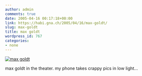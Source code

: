 ```yaml
---
author: admin
comments: true
date: 2005-04-16 00:17:18+00:00
link: https://habi.gna.ch/2005/04/16/max-goldt/
slug: max-goldt
title: max goldt
wordpress_id: 767
categories:
- none
---
```



[![max goldt](http://photos7.flickr.com/9518467_0902b0f3ea_m.jpg)](https://www.flickr.com/photos/habi/9518467/)



max goldt in the theater. my phone takes crappy pics in low light...

